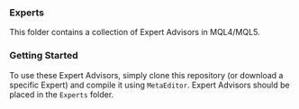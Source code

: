 ### Experts
This folder contains a collection of Expert Advisors in MQL4/MQL5. 

### Getting Started
To use these Expert Advisors, simply clone this repository (or download a specific Expert) and compile it using `MetaEditor`. Expert Advisors should be placed in the `Experts` folder. 